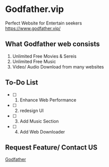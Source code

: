 # Godfather.vip
Perfect Website for Entertain seekers <br>
<a href='https://www.godfather.vip/'>https://www.godfather.vip/</a><br>

## What Godfather web consists
1. Unlimited Free Movies & Sereis
2. Unlimited Free Music
3. Video/ Audio Download from many websites <br>


## To-Do List
- [ ] 1. Enhance Web Performance
- [ ] 2. redesign UI
- [ ] 3. Add Music Section
- [ ] 4. Add Web Downloader <br>


## Request Feature/ Contact US
<a href="mailto:movies.godfather.vip@gmail.com">Godfather</a>
